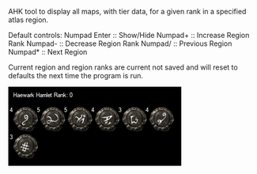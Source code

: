 AHK tool to display all maps, with tier data, for a given rank in a specified atlas region.

Default controls:
Numpad Enter :: Show/Hide
Numpad+ :: Increase Region Rank
Numpad- :: Decrease Region Rank
Numpad/ :: Previous Region
Numpad* :: Next Region

Current region and region ranks are current not saved and will reset to defaults the next time the program is run.

![Basic UI](ui.png "Show")
